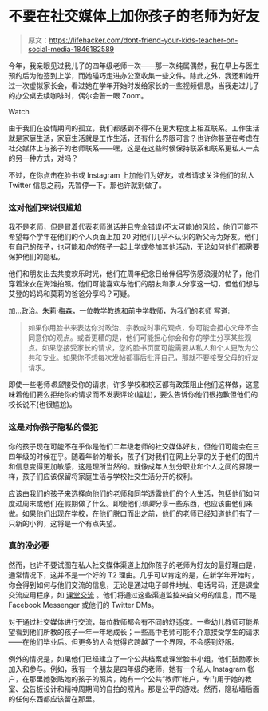 # 不要在社交媒体上加你孩子的老师为好友

> 原文：<https://lifehacker.com/dont-friend-your-kids-teacher-on-social-media-1846182589>

今年，我亲眼见过我儿子的四年级老师一次——那一次纯属偶然，我在早上与医生预约后为他签到上学，而她碰巧走进办公室收集一些文件。除此之外，我还和她开过一次虚拟家长会，看过她在学年开始时发给家长的一些视频信息，当我走过儿子的办公桌去续咖啡时，偶尔会瞥一眼 Zoom。

Watch

由于我们在疫情期间的孤立，我们都感到不得不在更大程度上相互联系。工作生活就是家庭生活，家庭生活就是工作生活，还有什么界限可言？也许你甚至在考虑在社交媒体上与孩子的老师联系——嘿，这是在这些时候保持联系和联系更私人一点的另一种方式，对吗？

不过，在你点击在脸书或 Instagram 上加他们为好友，或者请求关注他们的私人 Twitter 信息之前，先暂停一下。那也许就别做了。

### 这对他们来说很尴尬

我不是老师，但是冒着代表老师说话并且完全错误(不太可能)的风险，他们可能不希望每个学年在他们的个人页面上加 20 对他们几乎不认识的新父母为好友。他们有自己的孩子，也可能和*你的*孩子一起上学或参加其他活动，无论如何他们都需要保护他们的隐私。

他们和朋友出去共度欢乐时光，他们在周年纪念日给伴侣写伤感浪漫的帖子，他们穿着泳衣在海滩拍照。他们可能喜欢与他们的朋友和家人分享这一切，但他们想与艾登的妈妈和莫莉的爸爸分享吗？可疑。

加...政治。朱莉·梅森，一位教学教练和前中学教师，为我们的老师 写道:

> 如果你用脸书来表达你对政治、宗教或时事的观点，你可能会担心父母不会同意你的观点。或者更糟的是，他们可能担心你会和你的学生分享某些观点。如果您接受家长的请求，您的脸书页面可能需要从私人和个人更改为公共和专业。如果你不想每次发帖都事后批评自己，那就不要接受父母的好友请求。

即使一些老师*希望*接受你的请求，许多学校和校区都有政策阻止他们这样做，这意味着他们要么拒绝你的请求而不发表评论(尴尬)，要么告诉你他们很抱歉但他们的校长说不(也很尴尬)。

### 这是对你孩子隐私的侵犯

你的孩子现在可能不在乎你是他们二年级老师的社交媒体好友，但他们可能会在三四年级的时候在乎。随着年龄的增长，孩子们对我们在网上分享的关于他们的图片和信息变得更加敏感，这是理所当然的。就像成年人划分职业和个人之间的界限一样，孩子们应该保留将家庭生活与学校社交生活分开的权利。

应该由我们的孩子来选择向他们的老师和同学透露他们的个人生活，包括他们如何度过周末或他们在假期做了什么。即使他们*想要*分享一些东西，也应该由他们来做。如果他们出现在学校，在他们脱口而出之前，他们的老师已经知道他们有了一只新的小狗，这将是一个有点失望。

### 真的没必要

然而，也许不要试图在私人社交媒体渠道上加你孩子的老师为好友的最好理由是，通常情况下，这并不是一个好的 T2 理由。几乎可以肯定的是，在新学年开始时，你会得到如何与他们交流的信息，无论是通过电子邮件地址、电话号码，还是课堂交流应用程序，如 [课堂交流](https://www.classdojo.com/) 。他们将通过这些渠道监控来自父母的信息，而不是 Facebook Messenger 或他们的 Twitter DMs。

对于通过社交媒体进行交流，每位教师都会有不同的舒适度。一些幼儿教师可能希望看到他们所教的孩子一年一年地成长；一些高中老师可能不介意接受学生的请求——在他们毕业后。但更多的人会觉得它跨越了一个界限，不会感到舒服。

例外的情况是，如果他们已经建立了一个公共档案或课堂脸书小组，他们鼓励家长加入和参与。例如，我有一个朋友是四年级的老师，她有一个私人 Instagram 帐户，在那里她张贴她的孩子的照片，她有一个公共“教师”帐户，专门用于她的教室、公告板设计和精神周期间的自拍的照片。那是公平的游戏。然而，隐私墙后面的任何东西都应该留在那里。